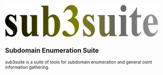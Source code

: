 <img src="gui/res/icons/sub3suite.png" width=600/>

## Subdomain Enumeration Suite
sub3suite is a suite of tools for subdomain enumeration and general osint information gathering.

